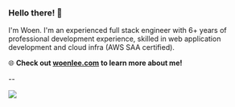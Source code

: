 ### Hello there! 👋

I'm Woen. I'm an experienced full stack engineer with 6+ years of professional development experience, skilled in web application development and cloud infra (AWS SAA certified). 

🌐 **Check out [woenlee.com](https://www.woenlee.com) to learn more about me!**

--


![](https://komarev.com/ghpvc/?username=woenlee&color=green&label=👀)

<!--
**woenlee/woenlee** is a ✨ _special_ ✨ repository because its `README.md` (this file) appears on your GitHub profile.

Here are some ideas to get you started:

- 🔭 I’m currently working on ...
- 🌱 I’m currently learning ...
- 👯 I’m looking to collaborate on ...
- 🤔 I’m looking for help with ...
- 💬 Ask me about ...
- 📫 How to reach me: ...
- 😄 Pronouns: ...
- ⚡ Fun fact: ...
-->
